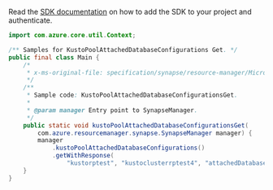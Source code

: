 Read the [SDK documentation](https://github.com/Azure/azure-sdk-for-java/blob/azure-resourcemanager-synapse_1.0.0-beta.3/sdk/synapse/azure-resourcemanager-synapse/README.md) on how to add the SDK to your project and authenticate.

```java
import com.azure.core.util.Context;

/** Samples for KustoPoolAttachedDatabaseConfigurations Get. */
public final class Main {
    /*
     * x-ms-original-file: specification/synapse/resource-manager/Microsoft.Synapse/preview/2021-06-01-preview/examples/KustoPoolAttachedDatabaseConfigurationsGet.json
     */
    /**
     * Sample code: KustoPoolAttachedDatabaseConfigurationsGet.
     *
     * @param manager Entry point to SynapseManager.
     */
    public static void kustoPoolAttachedDatabaseConfigurationsGet(
        com.azure.resourcemanager.synapse.SynapseManager manager) {
        manager
            .kustoPoolAttachedDatabaseConfigurations()
            .getWithResponse(
                "kustorptest", "kustoclusterrptest4", "attachedDatabaseConfigurations1", "kustorptest", Context.NONE);
    }
}
```
